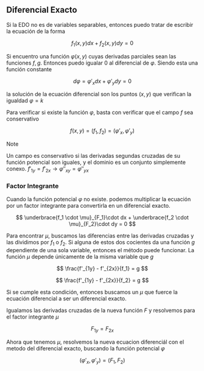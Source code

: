 ## Diferencial Exacto

Si la EDO no es de variables separables, entonces puedo tratar de escribir la ecuación de la forma

$$
f_1(x,y)dx +f_2(x,y)dy = 0
$$

Si encuentro una función $\varphi(x,y)$ cuyas derivadas parciales sean las funciones $f,g$. Entonces puedo igualar $0$ al diferencial de $\varphi$. Siendo esta una función constante

$$
d\varphi = \varphi'_xdx + \varphi'_ydy = 0
$$

la solución de la ecuación diferencial son los puntos $(x,y)$ que verifican la igualdad $\varphi = k$

Para verificar si existe la función $\varphi$, basta con verificar que el campo $f$ sea conservativo

$$
f(x,y) = \Big(f_1,\,f_2\Big) = \Big(\varphi'_x,\,\varphi'_y\Big)
$$

> [!note]
> Un campo es conservativo si las derivadas segundas cruzadas de su función potencial son iguales, y el dominio es un conjunto simplemente conexo. $f'_{1y} = f'_{2x}\to\varphi''_{xy} = \varphi''_{yx}$

### Factor Integrante

Cuando la función potencial $\varphi$ no existe. podemos multiplicar la ecuación por un factor integrante para convertirla en un diferencial exacto.

$$
\underbrace{f_1 \cdot \mu}_{F_1}\cdot dx + \underbrace{f_2 \cdot \mu}_{F_2}\cdot dy = 0
$$

Para encontrar $\mu$, buscamos las diferencias entre las derivadas cruzadas y las dividimos por $f_1$ o $f_2$. Si alguna de estos dos cocientes da una función $g$ dependiente de una sola variable, entonces el método puede funcionar. La función $\mu$ depende únicamente de la misma variable que $g$

$$
\frac{f'_{1y} - f'_{2x}}{f_1} = g
$$

$$
\frac{f'_{1y} - f'_{2x}}{f_2} = g
$$

Si se cumple esta condición, entonces buscamos un $\mu$ que fuerce la ecuación diferencial a ser un diferencial exacto.

Igualamos las derivadas cruzadas de la nueva función $F$ y resolvemos para el factor integrante $\mu$

$$
F_{1y} = F_{2x}
$$

Ahora que tenemos $\mu$, resolvemos la nueva ecuacion diferenciál con el metodo del diferencial exacto, buscando la función potencial $\varphi$

$$
\big(\varphi'_x,\,\varphi'_y\big) = \big(F_1,\,F_2\big)
$$
